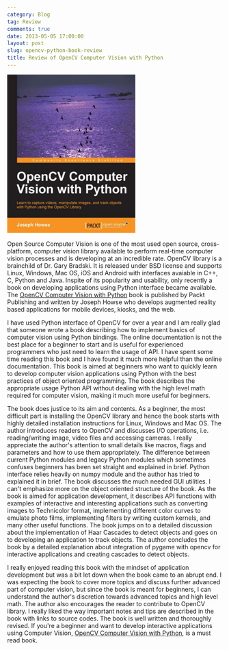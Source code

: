 ```yaml
---
category: Blog
tag: Review
comments: true
date: 2013-05-05 17:00:00
layout: post
slug: opencv-python-book-review
title: Review of OpenCV Computer Vision with Python
---
```

![OpenCV Computer Vision with Python Book](/assets/images/opencv-book-review-1.jpg)

Open Source Computer Vision is one of the most used open source, cross-platform, computer vision library available to perform real-time computer vision processes and is developing at an incredible rate. OpenCV library is a brainchild of Dr. Gary Bradski. It is released under BSD license and supports Linux, Windows, Mac OS, iOS and Android with interfaces avaiable in C++, C, Python and Java. Inspite of its popularity and usability, only recently a book on developing applications using Python interface became available. The [OpenCV Computer Vision with Python](http://www.packtpub.com/opencv-computer-vision-with-python/book) book is published by Packt Publishing and written by Joseph Howse who develops augmented reality based applications for mobile devices, kiosks, and the web.

I have used Python interface of OpenCV for over a year and I am really glad that someone wrote a book describing how to implement basics of computer vision using Python bindings. The online documentation is not the best place for a beginner to start and is useful for experienced programmers who just need to learn the usage of API. I have spent some time reading this book and I have found it much more helpful than the online documentation. This book is aimed at beginners who want to quickly learn to develop computer vision applications using Python with the best practices of object oriented programming. The book describes the appropriate usage Python API without dealing with the high level math required for computer vision, making it much more useful for beginners.

The book does justice to its aim and contents. As a beginner, the most difficult part is installing the OpenCV library and hence the book starts with highly detailed installation instructions for Linux, Windows and Mac OS.  The author introduces readers to OpenCV and discusses I/O operations, i.e. reading/writing image, video files and accessing cameras. I really appreciate the author's attention to small details like macros, flags and parameters and how to use them appropriately. The difference between current Python modules and legacy Python modules which sometimes confuses beginners has been set straight and explained in brief. Python interface relies heavily on numpy module and the author has tried to explained it in brief. The book discusses the much needed GUI utilities. I can't emphasize more on the object oriented structure of the book. As the book is aimed for application development, it describes API functions with examples of interactive and interesting applications such as converting images to Technicolor format, implementing different color curves to emulate photo films, implementing filters by writing custom kernels, and many other useful functions. The book jumps on to a detailed discussion about the implementation of Haar Cascades to detect objects and goes on to developing an application to track objects. The author concludes the book by a detailed explanation about integration of pygame with opencv for interactive applications and creating cascades to detect objects.

I really enjoyed reading this book with the mindset of application development but was a bit let down when the book came to an abrupt end. I was expecting the book to cover more topics and discuss further advanced part of computer vision, but since the book is meant for beginners, I can understand the author's discretion towards advanced topics and high level math. The author also encourages the reader to contribute to OpenCV library. I really liked the way important notes and tips are described in the book with links to source codes. The book is well written and thoroughly revised. If you're a beginner and want to develop interactive applications using Computer Vision,  [OpenCV Computer Vision with Python](http://www.packtpub.com/opencv-computer-vision-with-python/book), is a must read book.
